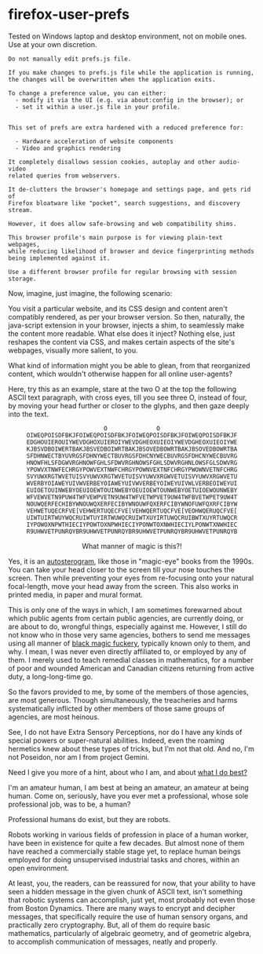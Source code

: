 # firefox-user-prefs

Tested on Windows laptop and desktop environment, not on mobile ones. Use at your own discretion.

``` 
Do not manually edit prefs.js file.

If you make changes to prefs.js file while the application is running,
the changes will be overwritten when the application exits.

To change a preference value, you can either:
  - modify it via the UI (e.g. via about:config in the browser); or
  - set it within a user.js file in your profile.


This set of prefs are extra hardened with a reduced preference for:

  - Hardware acceleration of website components 
  - Video and graphics rendering 

It completely disallows session cookies, autoplay and other audio-video 
related queries from webservers.  

It de-clutters the browser's homepage and settings page, and gets rid of 
Firefox bloatware like "pocket", search suggestions, and discovery stream.

However, it does allow safe-browsing and web compatibility shims.

This browser profile's main purpose is for viewing plain-text webpages,
while reducing likelihood of browser and device fingerprinting methods
being implemented against it. 

Use a different browser profile for regular browsing with session storage.
```

Now, imagine, just imagine, the following scenario:

You visit a particular website, and its CSS design and content aren't compatibly rendered, as per your browser version. So then, naturally, the java-script extension in your browser, injects a shim, to seamlessly make the content more readable. What else does it inject? Nothing else, just reshapes the content via CSS, and makes certain aspects of the site's webpages, visually more salient, to you. 

What kind of information might you be able to glean, from that reorganized content, which wouldn't otherwise happen for all online user-agents? 

Here, try this as an example, stare at the two O at the top the following ASCII text paragraph, with cross eyes, till you see three O, instead of four, by moving your head further or closer to the glyphs, and then gaze deeply into the text. 

<div align="center">

```
O              O
OIWEQPOISDFBKJFOIWEQPOISDFBKJFOIWEQPOISDFBKJFOIWEQPOISDFBKJF
EDGHOUIEROUIYWEVDGHOXUIEROIYWEVDGHEOXUIEOIYWEVDGHEOXUIEOIYWE
KJBSVDBOIWERTBAKJBSVEDBOIWRTBAKJBSOVEDBOWRTBAKJBSOVEDBOWRTBA
SFDHNWECTBYUVRGSFDHNYWECTBUVRGSFDHCNYWECBUVRGSFDHCNYWECBUVRG
HNOWFHLSFDGWVRGHNOWFGHLSFDWVRGHNOWSFGHLSDWVRGHNLOWSFGLSDWVRG
YPOWVXTNWFECHRGYPOWVEXTNWFCHRGYPOWNVEXTNFCHRGYPWOWNVETNFCHRG
SVYUWXRGTWVETUISVYUWVXRGTWVETUISVYUWVXRGWVETUISVYUWVXRGWVETU
WVERBYOIAWEYUIVWVERBEYOIAWEYUIVWVERBEYOIWEYUIVWLVERBEOIWEYUI
EUIOETOUINWEBYOEUIOEWTOUINWEBYOEUIOEWTOUNWEBYOETUIOEWOUNWEBY
WFVEWVETN9PUW4TWFVEWPVETN9UW4TWFVETWPVET9UW4TWFBVETWPET9UW4T
NOUWQERFECHIBYWNOUWQXERFECIBYWNOUWFQXERFCIBYWNOFUWFQXRFCIBYW
VEHWETUQECRFVE[VEHWERTUQECFVE[VEHWQERTUQCFVE[VEOHWQERUQCFVE[
UIWTUIRTWUYWQCRUIWTUYIRTWUWQCRUIWTXUYIRTUWQCRUIBWTXUYRTUWQCR
IYPOWOXNPWTHIECIYPOWTOXNPWHIECIYPONWTOXNWHIECIYLPONWTXNWHIEC
R9UHWVETPUNRQYBR9UHWVETPUNRQYBR9UHWVETPUNRQYBR9UHWVETPUNRQYB
```

<p>What manner of magic is this?!
</div>

Yes, it is an [autosterogram,](https://en.wikipedia.org/wiki/Autostereogram#Mechanisms_for_viewing) like those in "magic-eye" books from the 1990s. You can take your head closer to the screen till your nose touches the screen. Then while preventing your eyes from re-focusing onto your natural focal-length, move your head away from the screen. This also works in printed media, in paper and mural format. 

This is only one of the ways in which, I am sometimes forewarned about which public agents from certain public agencies, are currently doing, or are about to do, wrongful things, especially against me. However, I still do not know who in those very same agencies, bothers to send me messages using all manner of [black magic fuckery](https://www.reddit.com/r/blackmagicfuckery/), typically known only to them, and why. I mean, I was never even directly affiliated to, or employed by any of them. I merely used to teach remedial classes in mathematics, for a number of poor and wounded American and Canadian citizens returning from active duty, a long-long-time go. 

So the favors provided to me, by some of the members of those agencies, are most generous. Though simultaneously, the treacheries and harms systematically inflicted by other members of those same groups of agencies, are most heinous. 

See, I do not have Extra Sensory Perceptions, nor do I have any kinds of special powers or super-natural abilities. Indeed, even the roaming hermetics knew about these types of tricks, but I'm not that old. And no, I'm not Poseidon, nor am I from project Gemini. 

Need I give you more of a hint, about who I am, and about [what I do best?](https://github.com/callthis/status-quo/blob/main/docs/0E.md#time-to-rip-apart-and-shred-the-colonialists-cookbook) 

I'm an amateur human, I am best at being an amateur, an amateur at being human. Come on, seriously, have you ever met a professional, whose sole professional job, was to be, a human? 

Professional humans do exist, but they are robots. 

Robots working in various fields of profession in place of a human worker, have been in existence for quite a few decades. But almost none of them have reached a commercially stable stage yet, to replace human beings employed for doing unsupervised industrial tasks and chores, within an open environment. 

At least, you, the readers, can be reassured for now, that your ability to have seen a hidden message in the given chunk of ASCII text, isn't something that robotic systems can accomplish, just yet, most probably not even those from Boston Dynamics. There are many ways to encrypt and decipher messages, that specifically require the use of human sensory organs, and practically zero cryptography. But, all of them do require basic mathematics, particularly of algebraic geometry, and of geometric algebra, to accomplish communication of messages, neatly and properly. 